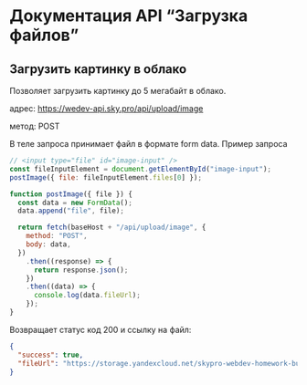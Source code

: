 # Документация API “Загрузка файлов”

## Загрузить картинку в облако

Позволяет загрузить картинку до 5 мегабайт в облако.

адрес: https://wedev-api.sky.pro/api/upload/image

метод: POST

В теле запроса принимает файл в формате form data. Пример запроса

```js
// <input type="file" id="image-input" />
const fileInputElement = document.getElementById("image-input");
postImage({ file: fileInputElement.files[0] });

function postImage({ file }) {
  const data = new FormData();
  data.append("file", file);

  return fetch(baseHost + "/api/upload/image", {
    method: "POST",
    body: data,
  })
    .then((response) => {
      return response.json();
    })
    .then((data) => {
      console.log(data.fileUrl);
    });
}
```

Возвращает статус код 200 и ссылку на файл:

```json
{
  "success": true,
  "fileUrl": "https://storage.yandexcloud.net/skypro-webdev-homework-bucket/1680517436469-loading.gif"
}
```
